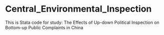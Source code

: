 # Central_Environmental_Inspection

This is Stata code for study:  The Effects of Up-down Political Inspection on Bottom-up Public Complaints in China
